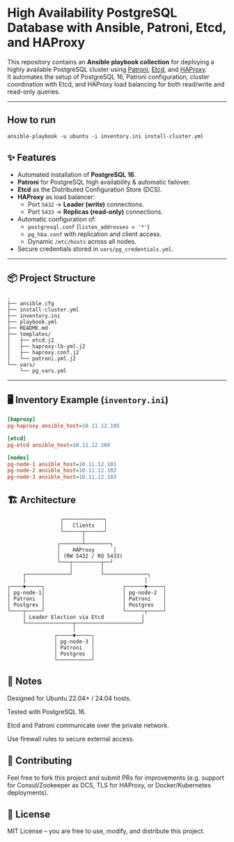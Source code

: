 # High Availability PostgreSQL Database with Ansible, Patroni, Etcd, and HAProxy

This repository contains an **Ansible playbook collection** for deploying a highly available PostgreSQL cluster using [Patroni](https://patroni.readthedocs.io/), [Etcd](https://etcd.io/), and [HAProxy](http://www.haproxy.org/).  
It automates the setup of PostgreSQL 16, Patroni configuration, cluster coordination with Etcd, and HAProxy load balancing for both read/write and read-only queries.

---

## How to run

```
ansible-playbook -u ubuntu -i inventory.ini install-cluster.yml
```

## ✨ Features

- Automated installation of **PostgreSQL 16**.
- **Patroni** for PostgreSQL high availability & automatic failover.
- **Etcd** as the Distributed Configuration Store (DCS).
- **HAProxy** as load balancer:
  - Port `5432` → **Leader (write)** connections.
  - Port `5433` → **Replicas (read-only)** connections.
- Automatic configuration of:
  - `postgresql.conf` (`listen_addresses = '*'`)
  - `pg_hba.conf` with replication and client access.
  - Dynamic `/etc/hosts` across all nodes.
- Secure credentials stored in `vars/pg_credentials.yml`.

---

## 📦 Project Structure

```
.
├── ansible.cfg
├── install-cluster.yml
├── inventory.ini
├── playbook.yml
├── README.md
├── templates/
│   ├── etcd.j2
│   ├── haproxy-lb-yml.j2
│   ├── haproxy.conf.j2
│   └── patroni.yml.j2
└── vars/
    └── pg_vars.yml

```

---

## 🖥️ Inventory Example (`inventory.ini`)

```ini
[haproxy]
pg-haproxy ansible_host=10.11.12.105

[etcd]
pg-etcd ansible_host=10.11.12.104

[nodes]
pg-node-1 ansible_host=10.11.12.101
pg-node-2 ansible_host=10.11.12.102
pg-node-3 ansible_host=10.11.12.103
```

## 🏗️ Architecture

```
                 ┌─────────────┐
                 │   Clients   │
                 └──────┬──────┘
                        │
                ┌───────┴────────┐
                │    HAProxy      │
                │ (RW 5432 / RO 5433)
                └───┬─────────┬──┘
                    │         │
     ┌──────────────┘         └──────────────┐
     │                                      │
┌────▼─────┐                         ┌──────▼─────┐
│ pg-node-1│                         │ pg-node-2  │
│ Patroni  │                         │ Patroni    │
│ Postgres │                         │ Postgres   │
└────┬─────┘                         └──────┬─────┘
     │ Leader Election via Etcd            │
     └───────────────┬─────────────────────┘
                     │
               ┌─────▼─────┐
               │ pg-node-3 │
               │ Patroni   │
               │ Postgres  │
               └───────────┘

```

## 📝 Notes

Designed for Ubuntu 22.04+ / 24.04 hosts.

Tested with PostgreSQL 16.

Etcd and Patroni communicate over the private network.

Use firewall rules to secure external access.

## 🤝 Contributing

Feel free to fork this project and submit PRs for improvements (e.g. support for Consul/Zookeeper as DCS, TLS for HAProxy, or Docker/Kubernetes deployments).

## 📜 License

MIT License – you are free to use, modify, and distribute this project.
